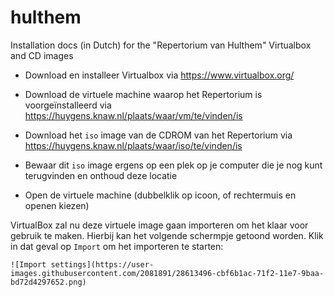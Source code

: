 # hulthem
Installation docs (in Dutch) for the "Repertorium van Hulthem" Virtualbox and CD images

* Download en installeer Virtualbox via https://www.virtualbox.org/

* Download de virtuele machine waarop het Repertorium is voorgeïnstalleerd via https://huygens.knaw.nl/plaats/waar/vm/te/vinden/is

* Download het `iso` image van de CDROM van het Repertorium via https://huygens.knaw.nl/plaats/waar/iso/te/vinden/is

* Bewaar dit `iso` image ergens op een plek op je computer die je nog kunt terugvinden en onthoud deze locatie

* Open de virtuele machine (dubbelklik op icoon, of rechtermuis en openen kiezen)

VirtualBox zal nu deze virtuele image gaan importeren om het klaar voor gebruik te maken. Hierbij kan het volgende schermpje getoond worden. Klik in dat geval op `Import` om het importeren te starten:

    ![Import settings](https://user-images.githubusercontent.com/2081891/28613496-cbf6b1ac-71f2-11e7-9baa-bd72d4297652.png)
